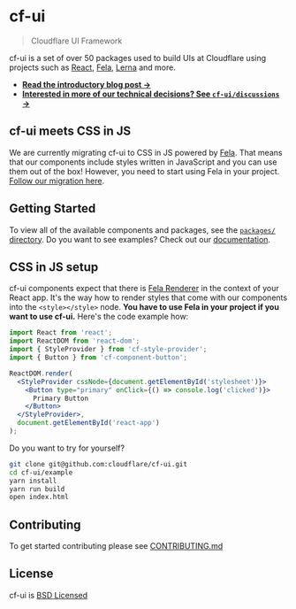 # cf-ui

> Cloudflare UI Framework

cf-ui is a set of over 50 packages used to build UIs at Cloudflare using
projects such as [React](https://facebook.github.io/react/),
[Fela](http://fela.js.org), [Lerna](https://lernajs.io) and more.

- **[Read the introductory blog post &rarr;](https://blog.cloudflare.com/cf-ui/)**
- **[Interested in more of our technical decisions? See `cf-ui/discussions` &rarr;](discussions)**

## cf-ui meets CSS in JS

We are currently migrating cf-ui to CSS in JS powered by [Fela](https://github.com/rofrischmann/fela). That means that our components include styles written in JavaScript and you can use them out of the box! However, you need to start using Fela in your project. [Follow our migration here](https://github.com/cloudflare/cf-ui/issues/100).

## Getting Started

To view all of the available components and packages, see the [`packages/` directory](packages). Do you want to see examples? Check out our [documentation](https://cloudflare.github.io/cf-ui/).

## CSS in JS setup

cf-ui components expect that there is [Fela Renderer](http://fela.js.org/docs/basics/Renderer.html) in the context of your React app. It's the way how to render styles that come with our components into the `<style></style>` node. **You have to use Fela in your project if you want to use cf-ui.** Here's the code example how:

```jsx
import React from 'react';
import ReactDOM from 'react-dom';
import { StyleProvider } from 'cf-style-provider';
import { Button } from 'cf-component-button';

ReactDOM.render(
  <StyleProvider cssNode={document.getElementById('stylesheet')}>
    <Button type="primary" onClick={() => console.log('clicked')}>
      Primary Button
    </Button>
  </StyleProvider>,
  document.getElementById('react-app')
);
```

Do you want to try for yourself?

```sh
git clone git@github.com:cloudflare/cf-ui.git
cd cf-ui/example
yarn install
yarn run build
open index.html
```

## Contributing

To get started contributing please see [CONTRIBUTING.md](CONTRIBUTING.md)

## License

cf-ui is [BSD Licensed](LICENSE)
